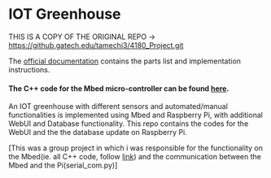 # IOT Greenhouse

THIS IS A COPY OF THE ORIGINAL REPO -> https://github.gatech.edu/tamechi3/4180_Project.git

The [official documentation](https://docs.google.com/document/d/12XrbLskBRoRTIRZTQaoPVDgW_JzcDZ5-kt7HkfdbUTA/edit?usp=sharing) contains the parts list and implementation instructions.

#### The C++ code for the Mbed micro-controller can be found [here](https://os.mbed.com/users/tamechi3/code/Final_project). 

An IOT greenhouse with different sensors and automated/manual functionalities is implemented using Mbed and Raspberry Pi, with additional WebUI and Database functionality. 
This repo contains the codes for the WebUI and the the database update on Raspberry Pi. 

[This was a group project in which i was responsible for the functionality on the Mbed(ie. all C++ code, follow [link](https://os.mbed.com/users/tamechi3/code/Final_project)) and the communication between the Mbed and the Pi(serial_com.py)]

